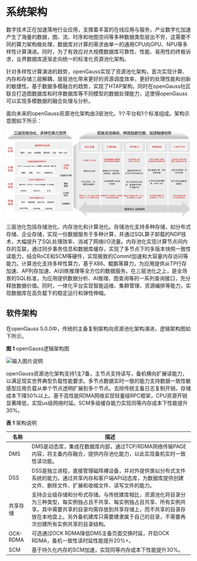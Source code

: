 # 系统架构

数字技术正在加速落地行业应用，支撑着丰富的在线应用与服务，产业数字化加速产生了海量的数据，图、流、时序和地图空间等多种数据类型层出不穷，这需要不同的算力架构做处理，数据库对计算的需求由单一的通用CPU向GPU、NPU等多样性计算演进。同时，为了有效应对大规模数据库可靠性、性能、易用性的终极诉求，业界数据库逐渐走向统一的标准化资源池化架构。

 针对多样性计算演进的趋势，openGauss实现了资源池化架构，首次实现计算、内存和存储三层解耦，层层池化带来更好的资源调度效率，更好的处理性能和创新的敏捷性。基于数据多模融合的趋势，实现了HTAP架构，同时在openGauss社区联合打造图数据库和时序数据库等不同模型的数据处理能力，这使得openGauss可以实现多模数据的融合处理与分析。

面向未来的openGauss资源池化架构由3层池化、1个平台和1个标准组成。架构示意图如下所示：

 ![架构示意图](figures/openGauss%E6%9E%B6%E6%9E%84%E7%A4%BA%E6%84%8F%E5%9B%BE.png)            


三层池化包括存储池化、内存池化和计算池化。存储池化支持多种存储，如分布式存储、企业存储，实现一份数据服务于多种计算，并通过SQL算子卸载的NDP技术，大幅提升了SQL处理效率、消减了网络I/O流量。内存池化实现计算节点间内存的互联，通过同步事务信息和数据库缓存，实现了多节点下的多版本快照一致性读能力，结合RoCE和SCM等硬件，实现极致的Commit加速和大容量内存访问等能力。计算池化支持多样性算力，基于X86、鲲鹏等算力，为应用提供从TP行存加速、AP列存加速、AI训练推理等全方位的数据服务。在三层池化之上，是全场景的SQL标准，为应用提供数据分析、AI推理、图查询等的一系列查询接口，充分释放数据价值。同时，一体化平台实现智能运维、集群管理、资源编排等能力，实现数据库在高负载下的稳定运行和弹性伸缩。

## 软件架构<a name="zh-cn_topic_0283136530_zh-cn_topic_0237080634_zh-cn_topic_0231764167_section1940043819751"></a>

在openGauss 5.0.0中，传统的主备复制架构向资源池化架构演进，逻辑架构图如下所示。

**图 1**  openGauss逻辑架构图<a name="zh-cn_topic_0283136530_zh-cn_topic_0237080634_zh-cn_topic_0231764167_fig5205420191411"></a>  

![输入图片说明](figures/openGauss%E9%80%BB%E8%BE%91%E6%9E%B6%E6%9E%84%E5%9B%BE2.png)

openGauss资源池化架构支持1主7备，主节点支持读写，备机横向扩展读能力，以满足现实世界典型负载性能要求。多节点数据实时一致的能力支持数据一致性敏感型应用负载从单个节点透明扩展到多个节点。去除传统主备日志复制开销，存储成本下降50%以上。基于高性能RDMA网络实现轻量级RPC框架，CPU资源开销显著降低，实现us级网络时延。SCM多级缓存能力实现同等内存成本下性能提升30%。


**表 1**  架构说明

| 名称   | 描述                                                                                     |
|------|-----------------------------------------------------------------------------------------------------------------------------------------|
| DMS  | DMS是动态库，集成在数据库内部，通过TCP/RDMA网络传输PAGE内容，将主备内存融合，提供内存池化能力，以此实现备机实时一致性读功能。                                                                  |
| DSS  | DSS是独立进程，直接管理磁阵裸设备，并对外提供类似分布式文件系统的能力。通过共享内存和客户端API动态库，为数据库提供创建文件、删除文件、扩展和收缩文件、读写文件的能力。                                                  |
| 共享存储 | 支持企业级存储和分布式存储。与传统建库相比，资源池化将目录分为三种类型，每实例独占且不共享、每实例独占且共享、所有实例共享。其中需要共享的目录均需存放到共享存储上，而不共享的目录存放在本地盘上。另外备机建库只需要建隶属于自己的目录，不需要再次创建所有实例共享的目录结构。 |
| OCK-RDMA | 可选通过OCK RDMA降低DMS主备页面交换时延，开启OCK RDMA，备机一致性读时延性能提升20%+。 |
|SCM      | 基于持久化内存的SCM加速，实现同等内存成本下性能提升30%。|